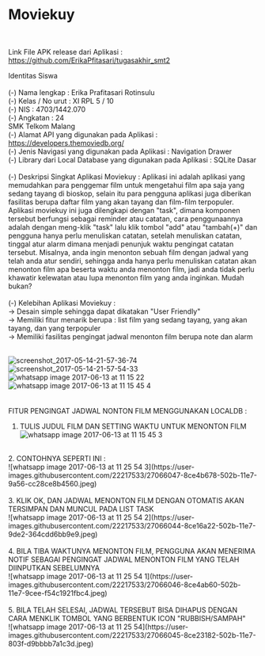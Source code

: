<h1>Moviekuy</h1> <br>

Link File APK release dari Aplikasi : https://github.com/ErikaPfitasari/tugasakhir_smt2 <br>

Identitas Siswa <br>
<br>
(-) Nama lengkap : Erika Prafitasari Rotinsulu <br>
(-) Kelas / No urut : XI RPL 5 / 10 <br>
(-) NIS : 4703/1442.070 <br>
(-) Angkatan : 24 <br>
SMK Telkom Malang <br>
(-) Alamat API yang digunakan pada Aplikasi : https://developers.themoviedb.org/ <br>
(-) Jenis Navigasi yang digunakan pada Aplikasi : Navigation Drawer <br>
(-) Library dari Local Database yang digunakan pada Aplikasi : SQLite Dasar <br>
<br>
(-) Deskripsi Singkat Aplikasi Moviekuy : 
Aplikasi ini adalah aplikasi yang memudahkan para penggemar film untuk mengetahui film apa saja yang sedang tayang di bioskop, selain itu para pengguna 
aplikasi juga diberikan fasilitas berupa daftar film yang akan tayang dan film-film terpopuler. Aplikasi moviekuy ini juga dilengkapi dengan "task",
dimana komponen tersebut berfungsi sebagai reminder atau catatan, cara penggunaannya adalah dengan meng-klik "task" lalu klik tombol "add" atau "tambah(+)" dan
pengguna hanya perlu menuliskan catatan, setelah menuliskan catatan, tinggal atur alarm dimana menjadi penunjuk waktu pengingat catatan tersebut. Misalnya, anda
ingin menonton sebuah film dengan jadwal yang telah anda atur sendiri, sehingga anda hanya perlu menuliskan catatan akan menonton film apa beserta waktu anda menonton film,
jadi anda tidak perlu khawatir kelewatan atau lupa menonton film yang anda inginkan. Mudah bukan?<br>
<br>
(-) Kelebihan Aplikasi Moviekuy : <br>
-> Desain simple sehingga dapat dikatakan "User Friendly" <br>
-> Memiliki fitur menarik berupa : list film yang sedang tayang, yang akan tayang, dan yang terpopuler <br>
-> Memiliki fasilitas pengingat jadwal menonton film berupa note dan alarm <br>
<br>

![screenshot_2017-05-14-21-57-36-74](https://cloud.githubusercontent.com/assets/22217533/26035288/1fa5defa-38f4-11e7-82b4-5a9f37569181.png)<br>
![screenshot_2017-05-14-21-57-54-33](https://cloud.githubusercontent.com/assets/22217533/26035285/1fa052aa-38f4-11e7-8a80-7e035dcf1ecc.png)<br>
![whatsapp image 2017-06-13 at 11 15 22](https://user-images.githubusercontent.com/22217533/27065854-191d705a-502a-11e7-9c8b-508f9e64af5b.jpeg)
![whatsapp image 2017-06-13 at 11 15 45 4](https://user-images.githubusercontent.com/22217533/27065851-1919fc0e-502a-11e7-9e9b-0f260a15e188.jpeg)<br>
<br>
<br>
FITUR PENGINGAT JADWAL NONTON FILM MENGGUNAKAN LOCALDB : 
<br>

1. TULIS JUDUL FILM DAN SETTING WAKTU UNTUK MENONTON FILM<br>
![whatsapp image 2017-06-13 at 11 15 45 3](https://user-images.githubusercontent.com/22217533/27065853-191cfc38-502a-11e7-9384-549978f39bf3.jpeg)<br>
<br>
2. CONTOHNYA SEPERTI INI : <br>
![whatsapp image 2017-06-13 at 11 25 54 3](https://user-images.githubusercontent.com/22217533/27066047-8ce4b678-502b-11e7-9a56-cc28ce8b4560.jpeg)<br>
<br>
3. KLIK OK, DAN JADWAL MENONTON FILM DENGAN OTOMATIS AKAN TERSIMPAN DAN MUNCUL PADA LIST TASK<br>
![whatsapp image 2017-06-13 at 11 25 54 2](https://user-images.githubusercontent.com/22217533/27066044-8ce16a22-502b-11e7-9de2-364cdd6bb9e9.jpeg)<br>
<br>
4. BILA TIBA WAKTUNYA MENONTON FILM, PENGGUNA AKAN MENERIMA NOTIF SEBAGAI PENGINGAT JADWAL MENONTON FILM YANG TELAH DIINPUTKAN SEBELUMNYA<br>
![whatsapp image 2017-06-13 at 11 25 54 1](https://user-images.githubusercontent.com/22217533/27066046-8ce4ab60-502b-11e7-9cee-f54c1921fbc4.jpeg)<br>
<br>
5. BILA TELAH SELESAI, JADWAL TERSEBUT BISA DIHAPUS DENGAN CARA MENKLIK TOMBOL YANG BERBENTUK ICON "RUBBISH/SAMPAH"<br>
![whatsapp image 2017-06-13 at 11 25 54](https://user-images.githubusercontent.com/22217533/27066045-8ce23182-502b-11e7-803f-d9bbbb7a1c3d.jpeg)


